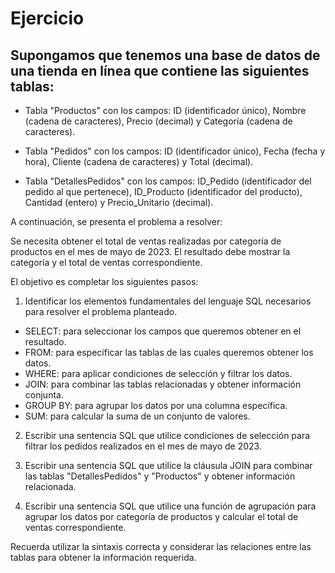 # Ejercicio

## Supongamos que tenemos una base de datos de una tienda en línea que contiene las siguientes tablas:

- Tabla "Productos" con los campos: ID (identificador único), Nombre (cadena de caracteres), Precio (decimal) y Categoría (cadena de caracteres).

- Tabla "Pedidos" con los campos: ID (identificador único), Fecha (fecha y hora), Cliente (cadena de caracteres) y Total (decimal).

- Tabla "DetallesPedidos" con los campos: ID_Pedido (identificador del pedido al que pertenece), ID_Producto (identificador del producto), Cantidad (entero) y Precio_Unitario (decimal).

A continuación, se presenta el problema a resolver:

Se necesita obtener el total de ventas realizadas por categoría de productos en el mes de mayo de 2023. El resultado debe mostrar la categoría y el total de ventas correspondiente.

El objetivo es completar los siguientes pasos:

1. Identificar los elementos fundamentales del lenguaje SQL necesarios para resolver el problema planteado.

 - SELECT: para seleccionar los campos que queremos obtener en el resultado.
- FROM: para especificar las tablas de las cuales queremos obtener los datos.
- WHERE: para aplicar condiciones de selección y filtrar los datos.
- JOIN: para combinar las tablas relacionadas y obtener información conjunta.
- GROUP BY: para agrupar los datos por una columna específica.
- SUM: para calcular la suma de un conjunto de valores.


2. Escribir una sentencia SQL que utilice condiciones de selección para filtrar los pedidos realizados en el mes de mayo de 2023.

3. Escribir una sentencia SQL que utilice la cláusula JOIN para combinar las tablas "DetallesPedidos" y "Productos" y obtener información relacionada.

4. Escribir una sentencia SQL que utilice una función de agrupación para agrupar los datos por categoría de productos y calcular el total de ventas correspondiente.

Recuerda utilizar la sintaxis correcta y considerar las relaciones entre las tablas para obtener la información requerida.